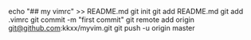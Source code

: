 echo "## my vimrc" >> README.md
git init
git add README.md
git add .vimrc
git commit -m "first commit"
git remote add origin git@github.com:kkxx/myvim.git
git push -u origin master
